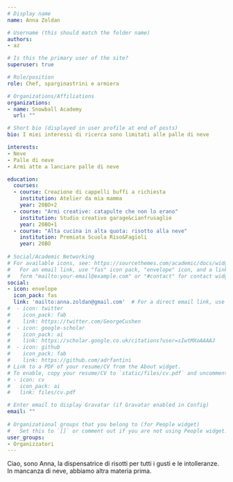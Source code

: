 ```yaml
---
# Display name
name: Anna Zoldan

# Username (this should match the folder name)
authors:
- az

# Is this the primary user of the site?
superuser: true

# Role/position
role: Chef, sparginastrini e armiera

# Organizations/Affiliations
organizations:
- name: Snowball Academy
  url: ""

# Short bio (displayed in user profile at end of posts)
bio: I miei interessi di ricerca sono limitati alle palle di neve

interests:
- Neve
- Palle di neve
- Armi atte a lanciare palle di neve

education:
  courses:
  - course: Creazione di cappelli buffi a richiesta
    institution: Atelier da mia mamma
    year: 20BO+2
  - course: "Armi creative: catapulte che non lo erano"
    institution: Studio creativo garage&cianfrusaglie
    year: 20BO+1
  - course: "Alta cucina in alta quota: risotto alla neve"
    institution: Premiata Scuola Riso&Fagioli
    year: 20BO
    
# Social/Academic Networking
# For available icons, see: https://sourcethemes.com/academic/docs/widgets/#icons
#   For an email link, use "fas" icon pack, "envelope" icon, and a link in the
#   form "mailto:your-email@example.com" or "#contact" for contact widget.
social:
- icon: envelope
  icon_pack: fas
  link: 'mailto:anna.zoldan@gmail.com'  # For a direct email link, use "mailto:test@example.org".
#  - icon: twitter
#    icon_pack: fab
#    link: https://twitter.com/GeorgeCushen
#  - icon: google-scholar
#    icon_pack: ai
#    link: https://scholar.google.co.uk/citations?user=sIwtMXoAAAAJ
#  - icon: github
#    icon_pack: fab
#    link: https://github.com/adrfantini
# Link to a PDF of your resume/CV from the About widget.
# To enable, copy your resume/CV to `static/files/cv.pdf` and uncomment the lines below.  
# - icon: cv
#   icon_pack: ai
#   link: files/cv.pdf

# Enter email to display Gravatar (if Gravatar enabled in Config)
email: ""
  
# Organizational groups that you belong to (for People widget)
#   Set this to `[]` or comment out if you are not using People widget.  
user_groups:
- Organizzatori
---
```


Ciao, sono Anna, la dispensatrice di risotti per tutti i gusti e le intolleranze. 
In mancanza di neve, abbiamo altra materia prima.
